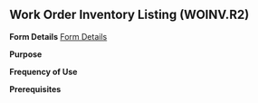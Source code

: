 ## Work Order Inventory Listing (WOINV.R2)
<PageHeader />

**Form Details**
[Form Details](../WOINV-R2-1/README.md)

**Purpose**

**Frequency of Use**

**Prerequisites**

<badge text= "Version 8.10.57 " vertical="middle" />

<PageFooter />
